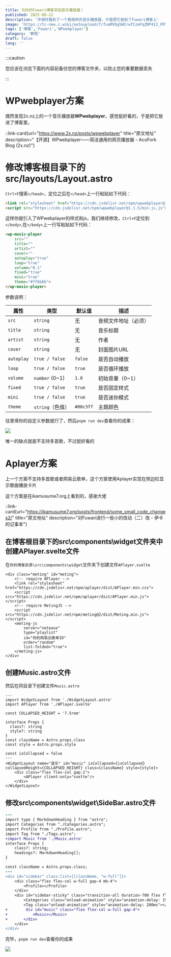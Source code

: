 ```yaml
---
title: 为你的Fuwari博客添加音乐播放器！
published: 2025-08-22
description: '冲浪时看到了一个极简网页音乐播放器，于是把它装到了Fuwari博客上'
image: 'https://tc-new.z.wiki/autoupload/f/fuaMVbgVWIrwTCzmFqZNP412_FRYNb81z6UPhMWD8iI/20250822/Ohgm/1600X1124/764238.jpg/webp'
tags: ['博客','Fuwari','WPwebplayer']
category: '教程'
draft: false 
lang: ''
---
```


:::caution 

您应该在浏览下面的内容前备份您的博客文件夹，以防止您的重要数据丢失

:::

# WPwebplayer方案

偶然发现2x.nz上的一个音乐播放器**WPwebplayer**，感觉挺好看的，于是把它放进了博客里。

::link-card{url="https://www.2x.nz/posts/wpwebplayer" title="原文地址" description="【开源】WPwebplayer——简洁通用的网页播放器 - AcoFork Blog (2x.nz)"}

# 修改博客根目录下的src/layouts/Layout.astro

`Ctrl+F`搜索`</head>`，定位之后在`</head>`上一行粘贴如下代码：

```html
<link rel="stylesheet" href="https://cdn.jsdelivr.net/npm/wpwebplayer@1.1.5/min-css.css">
<script src="https://cdn.jsdelivr.net/npm/wpwebplayer@1.1.5/min-js.js"></script>
```

这样你就引入了WPwebplayer的样式和js，我们继续修改，`Ctrl+F`定位到`</body>`,在`</body>`上一行写粘贴如下代码：

```html
<wp-music-player
    src="" 
    title=""
    artist=""
    cover=""
    autoplay="true" 
    loop="true"
    volume="0.1"
    fixed="true"
    mini="true"
    theme="#ff6b6b">
</wp-music-player>
```

参数说明：

| 属性         | 类型             | 默认值       | 描述         |
| ---------- | -------------- | --------- | ---------- |
| `src`      | `string`       | 无         | 音频文件地址（必须） |
| `title`    | `string`       | 无         | 音乐标题       |
| `artist`   | `string`       | 无         | 作者         |
| `cover`    | `string`       | 无         | 封面图片URL    |
| `autoplay` | `true / false` | `false`   | 是否自动播放     |
| `loop`     | `true / false` | `true`    | 是否循环播放     |
| `volume`   | `number` (0~1) | `1.0`     | 初始音量（0~1）  |
| `fixed`    | `true / false` | `true`    | 是否固定样式     |
| `mini`     | `true / false` | `true`    | 是否迷你模式     |
| `theme`    | `string`（色值）   | `#00c3ff` | 主题颜色       |

往里填你的自定义参数就行了，然后`pnpm run dev`查看你的成果：

![](https://tc-new.z.wiki/autoupload/f/fuaMVbgVWIrwTCzmFqZNP412_FRYNb81z6UPhMWD8iI/20250822/vDI0/1727X931/%E5%B1%8F%E5%B9%95%E6%88%AA%E5%9B%BE_2025-08-22_122846.png/webp)

唯一的缺点就是不支持多首歌，不过挺好看的

# Aplayer方案

上一个方案不支持多首歌或者网易云歌单，这个方案使用Aplayer实现在侧边栏显示歌曲播放卡片

这个方案是在ikamusume7.org上看到的，感谢大佬

::link-card{url="https://ikamusume7.org/posts/frontend/some_small_code_changes2/" title="原文地址" description="对Fuwari进行一些小的改动（二）改 - 伊卡的记事本"}

## 在博客根目录下的src\components\widget文件夹中创建APlayer.svelte文件

在`你的博客目录\src\components\widget`文件夹下创建文件`APlayer.svelte`

```text
<div class="meting" id="meting">
    <!-- require APlayer -->
    <link rel="stylesheet" href="https://cdn.jsdelivr.net/npm/aplayer/dist/APlayer.min.css">
    <script src="https://cdn.jsdelivr.net/npm/aplayer/dist/APlayer.min.js"></script>
    <!-- require MetingJS -->
    <script src="https://cdn.jsdelivr.net/npm/meting@2/dist/Meting.min.js"></script>
    <meting-js
        server="netease"
        type="playlist"
        id="你的网易云歌单ID"
        order="random"
        list-folded="true">
    </meting-js>
</div>
```

## 创建Music.astro文件

然后在同目录下创建文件`Music.astro`

```text
---
import WidgetLayout from './WidgetLayout.astro'
import APlayer from './APlayer.svelte'

const COLLAPSED_HEIGHT = '7.5rem'

interface Props {
  class?: string
  style?: string
}
const className = Astro.props.class
const style = Astro.props.style

const isCollapsed = false
---
<WidgetLayout name="音乐" id="music" isCollapsed={isCollapsed} collapsedHeight={COLLAPSED_HEIGHT} class={className} style={style}>
    <div class="flex flex-col gap-1">
        <APlayer client:only="svelte"/>
    </div>
</WidgetLayout>
```

## 修改src\components\widget\SideBar.astro文件

```diff
---
import type { MarkdownHeading } from "astro";
import Categories from "./Categories.astro";
import Profile from "./Profile.astro";
import Tag from "./Tags.astro";
+import Music from './Music.astro'
interface Props {
    class?: string;
    headings?: MarkdownHeading[];
}

const className = Astro.props.class;
---
<div id="sidebar" class:list={[className, "w-full"]}>
    <div class="flex flex-col w-full gap-4 mb-4">
        <Profile></Profile>
    </div>
    <div id="sidebar-sticky" class="transition-all duration-700 flex flex-col w-full gap-4 top-4 sticky top-4">
        <Categories class="onload-animation" style="animation-delay: 150ms"></Categories>
        <Tag class="onload-animation" style="animation-delay: 200ms"></Tag>
+        div id="music" class="flex flex-col w-full gap-4">
+           <Music></Music>
+       </div>
    </div>
</div>
```

完毕，`pnpm run dev`查看你的成果

![](https://tc.z.wiki/autoupload/f/fuaMVbgVWIrwTCzmFqZNP412_FRYNb81z6UPhMWD8iI/20250822/03LQ/1754X848/%E5%B1%8F%E5%B9%95%E6%88%AA%E5%9B%BE_2025-08-22_134228.png/webp)
